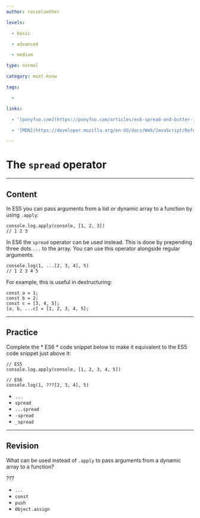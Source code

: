 ```yaml
---
author: rosielowther

levels:

  - basic

  - advanced

  - medium

type: normal

category: must-know

tags:

  - 

links:

  - '[ponyfoo.com](https://ponyfoo.com/articles/es6-spread-and-butter-in-depth)'

  - '[MDN](https://developer.mozilla.org/en-US/docs/Web/JavaScript/Reference/Operators/Destructuring_assignment#Array_destructuring)'

---
```


# The `spread` operator

---
## Content

In ES5 you can pass arguments from a list or dynamic array to a function by using `.apply`:
```
console.log.apply(console, [1, 2, 3])
// 1 2 3
```
In ES6 the `spread` operator can be used instead. This is done by prepending three dots `...` to the array. You can use this operator alongside regular arguments.
```
console.log(1, ...[2, 3, 4], 5)
// 1 2 3 4 5
```
For example, this is useful in destructuring:
```
const a = 1;
const b = 2;
const c = [3, 4, 5];
[a, b, ...c] = [1, 2, 3, 4, 5];
```

---
## Practice

Complete the * ES6 * code snippet below to make it equivalent to the ES5 code snippet just above it:

```
// ES5
console.log.apply(console, [1, 2, 3, 4, 5])

// ES6
console.log(1, ???[2, 3, 4], 5)
```

* `...`
* `spread`
* `...spread`
* `-spread`
* `_spread`

---
## Revision

What can be used instead of `.apply` to pass arguments from a dynamic array to a function?

???

* `...`
* `const`
* `push`
* `Object.assign`

